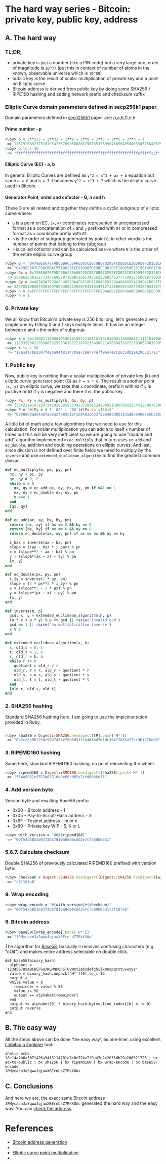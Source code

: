 # The hard way series - Bitcoin: private key, public key, address

## A. The hard way

### TL;DR;

  * private key is just a number (like a PIN code) but a very large one, order of magnitude is `10^77` (put this in context of number of atoms in the known, observable universe which is `10^80`)
  * public key is the result of scalar multiplication of private key and a point on Elliptic curve
  * Bitcoin address is derived from public key by doing some SHA256 / RIPE160 hashing and adding network prefix and checksum suffix

### Elliptic Curve domain parameters defined in secp256k1 paper.

Domain parameters defined in [secp256k1](https://en.bitcoin.it/wiki/Secp256k1) paper are: p,a,b,G,n,h

#### Prime number - p

``` ruby
ruby> p = 2**256 - 2**32 - 2**9 - 2**8 - 2**7 - 2**6 - 2**4 - 1
 => 115792089237316195423570985008687907853269984665640564039457584007908834671663
ruby> p.to_s 16
 => "fffffffffffffffffffffffffffffffffffffffffffffffffffffffefffffc2f"
```

#### Elliptic Curve (EC) - a, b

In general Elliptic Curves are defined as `y^2 = x^3 + ax + b` equation but since `a = 0` and `b = 7` it becomes `y^2 = x^3 + 7` which is the elliptic curve used in Bitcoin.

#### Generator Point, order and cofactor - G, n and h

These 3 are all related and together they define a cyclic subgroup of elliptic curve where:

  * `G` is a point on EC, `(x,y)` coordinates represented in uncompressed format as a concatenation of `x` and `y` prefixed with `04` or in compressed format as `x` coordinate prefix with `02`.
  * `n` is the order of subgroup generated by point `G`; in other words is the number of points that belong to this subgroup
  * `h` is called cofactor and can be calculated as `N/n` where `N` is the order of the entire elliptic curve group

``` ruby
ruby> G = '0479BE667EF9DCBBAC55A06295CE870B07029BFCDB2DCE28D959F2815B16F81798483ADA7726A3C4655DA4FBFC0E1108A8FD17B448A68554199C47D08FFB10D4B8'
 => "0479BE667EF9DCBBAC55A06295CE870B07029BFCDB2DCE28D959F2815B16F81798483ADA7726A3C4655DA4FBFC0E1108A8FD17B448A68554199C47D08FFB10D4B8"
ruby> Gx = 0x79BE667EF9DCBBAC55A06295CE870B07029BFCDB2DCE28D959F2815B16F81798
 => 55066263022277343669578718895168534326250603453777594175500187360389116729240
ruby> Gy = 0x483ADA7726A3C4655DA4FBFC0E1108A8FD17B448A68554199C47D08FFB10D4B8
 => 32670510020758816978083085130507043184471273380659243275938904335757337482424
ruby> n = 0xFFFFFFFFFFFFFFFFFFFFFFFFFFFFFFFEBAAEDCE6AF48A03BBFD25E8CD0364141
ruby> h = 1
```

### 0. Private key

We all know that Bitcoin's private key is 256 bits long, let's generate a very simple one by hitting 0 and 1 keys multiple times. It has be an integer between `0` and `n` the order of subgroup.

``` ruby
ruby> k = 0b1100011100001010010100111101101101010001100000111111101000010011010101001010011111000000100010100011100000001111001111100100011100111011101001110011111111001101001000111111000101100001000000011010111011011001010011010001000000110001100100001011100100101
 => 11253563012059685825953619222107823549092147699031672238385790369351542642469
ruby> k.to_s 16
 => "18e14a7b6a307f426a94f8114701e7c8e774e7f9a47e2c2035db29a206321725"
```

### 1. Public key

Now, public key is nothing than a scalar multiplication of private key (k) and elliptic curve generator point (G) as `P = k * G`. The result is another point `(x, y)` on elliptic curve, we take that `x` coordinate, prefix it with `02` if `y` is positive or `03` if `y` is negative and there it is, the public key.

```ruby
ruby> Px, Py = ec_multiply(k, Gx, Gy, p)
 => [36422191471907241029883925342251831624200921388586025344128047678873736520530, 20277110887056303803699431755396003735040374760118964734768299847012543114150]
ruby> P = "#{Py > 0 ? '02' : '03'}#{Px.to_s(16)}"
 => "0250863ad64a87ae8a2fe83c1af1a8403cb53f53e486d8511dad8a04887e5b2352"
```

A little bit of math and a few algorithms that we need to use for this calculation. For scalar multiplication you can add `G` to itself `k` number of times but this will be very inefficient so we are going to use "double and add" algorithm implemented in `ec_multiply` that in turn uses `ec_add` and `ec_double`, addition and doubling operations on elliptic curves. And last, since division is not defined over finite fields we need to multiply by the `inverse` and use `extended_euclidean_algorithm` to find the greatest common divisor.

```ruby
def ec_multiply(m, px, py, pn)
  nx, ny = px, py
  qx, qy = 0, 0
  while m > 0
    qx, qy = ec_add qx, qy, nx, ny, pn if m&1 == 1
    nx, ny = ec_double nx, ny, pn
    m >>= 1
  end
  [qx, qy]
end

def ec_add(ax, ay, bx, by, pn)
  return [ax, ay] if bx == 0 && by == 0
  return [bx, by] if ax == 0 && ay == 0
  return ec_double(ax, ay, pn) if ax == bx && ay == by

  i_bax = inverse(ax - bx, pn)
  slope = ((ay - by) * i_bax) % pn
  x = (slope**2 - ax - bx) % pn
  y = (slope*(ax - x) - ay) % pn
  [x, y]
end

def ec_double(px, py, pn)
  i_2y = inverse(2 * py, pn)
  slope = (3 * px**2 * i_2y) % pn
  x = (slope**2 - 2 * px) % pn
  y = (slope*(px - x) - py) % pn
  [x, y]
end

def inverse(n, p)
  gcd, x, y = extended_euclidean_algorithm(n, p)
  (n * x + p * y) % p == gcd || raise('invalid gcd')
  gcd == 1 || raise('no multiplicative inverse')
  x % p
end

def extended_euclidean_algorithm(a, b)
  s, old_s = 0, 1
  t, old_t = 1, 0
  r, old_r = b, a
  while r != 0
    quotient = old_r / r
    old_r, r = r, old_r - quotient * r
    old_s, s = s, old_s - quotient * s
    old_t, t = t, old_t - quotient * t
  end
  [old_r, old_s, old_t]
end
```

### 2. SHA256 hashing

Standard SHA256 hashing here, I am going to use the implementation provided in Ruby.

``` ruby

ruby> sha256 = Digest::SHA256.hexdigest([P].pack('H*'))
 => "0b7c28c9b7290c98d7438e70b3d3f7c848fbd7d1dc194ff83f4f7cc9b1378e98"
```

### 3. RIPEMD160 hashing

Same here, standard RIPEMD160 hashing, no point reinventing the wheel.

``` ruby
ruby> ripemd160 = Digest::RMD160.hexdigest([sha256].pack('H*'))
 => "f54a5851e9372b87810a8e60cdd2e7cfd80b6e31"
```

### 4. Add version byte

Version byte and resulting Base58 prefix:
  * 0x00 - Bitcoin address - 1
  * 0x05 - Pay-to-Script-Hash address - 3
  * 0x6F - Testnet address - m or n
  * 0x80 - Private key WIF - 5, K or L

``` ruby
ruby> with_version = "00#{ripemd160}"
 => "00f54a5851e9372b87810a8e60cdd2e7cfd80b6e31"
```

### 5.6.7. Calculate checksum

Double SHA256 of previously calculated RIPEMD160 prefixed with version byte:

``` ruby
ruby> checksum = Digest::SHA256.hexdigest([Digest::SHA256.hexdigest([with_version].pack('H*'))].pack('H*'))[0, 8]
 => "c7f18fe8"
```

### 8. Wrap encoding

``` ruby
ruby> wrap_encode = "#{with_version}#{checksum}"
 => "00f54a5851e9372b87810a8e60cdd2e7cfd80b6e31c7f18fe8"
```

### 9. Bitcoin address

``` ruby
ruby> base58([wrap_encode].pack('H*'))
 => "1PMycacnJaSqwwJqjawXBErnLsZ7RkXUAs"
```

The algorithm for [Base58](https://en.bitcoin.it/wiki/Base58Check_encoding), basically it removes confusing characters (e.g. "oOiI") and makes entire address selectable on double click.

```
def base58(binary_hash)
  alphabet = '123456789ABCDEFGHJKLMNPQRSTUVWXYZabcdefghijkmnopqrstuvwxyz'
  value = binary_hash.unpack('H*')[0].to_i 16
  output = ''
  while value > 0
    remainder = value % 58
    value /= 58
    output += alphabet[remainder]
  end
  output += alphabet[0] * binary_hash.bytes.find_index{|b| b != 0}
  output.reverse
end
```

## B. The easy way

All the steps above can be done 'the easy way', as one-liner, using excellent [Libbitcoin Explorer](https://github.com/libbitcoin/libbitcoin-explorer/wiki/Command-Equivalence) tool:

```shell
shell> echo 18e14a7b6a307f426a94f8114701e7c8e774e7f9a47e2c2035db29a206321725 | bx ec-to-public | bx sha256 | bx ripemd160 | bx wrap-encode | bx base58-encode
1PMycacnJaSqwwJqjawXBErnLsZ7RkXUAs
```

## C. Conclusions

And here we are, the exact same Bitcoin address `1PMycacnJaSqwwJqjawXBErnLsZ7RkXUAs` generated the hard way and the easy way. You can [check the address](https://www.blockchain.com/btc/address/1PMycacnJaSqwwJqjawXBErnLsZ7RkXUAs).

# References

  * [Bitcoin address generation](https://en.bitcoin.it/wiki/Technical_background_of_version_1_Bitcoin_addresses)
  *
  * [Elliptic curve point multiplication](https://en.wikipedia.org/wiki/Elliptic_curve_point_multiplication)
  *
